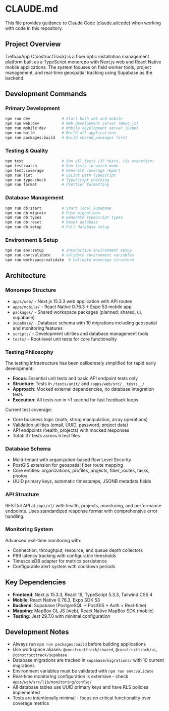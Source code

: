 # CLAUDE.md

This file provides guidance to Claude Code (claude.ai/code) when working with code in this
repository.

## Project Overview

TiefbauApp (ConstructTrack) is a fiber optic installation management platform built as a TypeScript
monorepo with Next.js web and React Native mobile applications. The system focuses on field worker
tools, project management, and real-time geospatial tracking using Supabase as the backend.

## Development Commands

### Primary Development

```bash
npm run dev              # Start both web and mobile
npm run web:dev          # Web development server (Next.js)
npm run mobile:dev       # Mobile development server (Expo)
npm run build            # Build all applications
npm run packages:build   # Build shared packages first
```

### Testing & Quality

```bash
npm test                 # Run all tests (37 tests, <1s execution)
npm test:watch           # Run tests in watch mode
npm test:coverage        # Generate coverage report
npm run lint             # ESLint with TypeScript
npm run type-check       # TypeScript checking
npm run format           # Prettier formatting
```

### Database Management

```bash
npm run db:start         # Start local Supabase
npm run db:migrate       # Push migrations
npm run db:types         # Generate TypeScript types
npm run db:reset         # Reset database
npm run db:setup         # Full database setup
```

### Environment & Setup

```bash
npm run env:setup        # Interactive environment setup
npm run env:validate     # Validate environment variables
npm run workspace:validate  # Validate monorepo structure
```

## Architecture

### Monorepo Structure

- `apps/web/` - Next.js 15.3.3 web application with API routes
- `apps/mobile/` - React Native 0.76.3 + Expo 53 mobile app
- `packages/` - Shared workspace packages (planned: shared, ui, supabase)
- `supabase/` - Database schema with 10 migrations including geospatial and monitoring features
- `scripts/` - Development utilities and database management tools
- `tests/` - Root-level unit tests for core functionality

### Testing Philosophy

The testing infrastructure has been deliberately simplified for rapid early development:

- **Focus**: Essential unit tests and basic API endpoint tests only
- **Structure**: Tests in `/tests/unit/` and `/apps/web/src/__tests__/`
- **Approach**: Mocked external dependencies, no database integration tests
- **Execution**: All tests run in <1 second for fast feedback loops

Current test coverage:

- Core business logic (math, string manipulation, array operations)
- Validation utilities (email, UUID, password, project data)
- API endpoints (health, projects) with mocked responses
- Total: 37 tests across 5 test files

### Database Schema

- Multi-tenant with organization-based Row Level Security
- PostGIS extension for geospatial fiber route mapping
- Core entities: organizations, profiles, projects, fiber_routes, tasks, photos
- UUID primary keys, automatic timestamps, JSONB metadata fields

### API Structure

RESTful API at `/api/v1/` with health, projects, monitoring, and performance endpoints. Uses
standardized response format with comprehensive error handling.

### Monitoring System

Advanced real-time monitoring with:

- Connection, throughput, resource, and queue depth collectors
- P99 latency tracking with configurable thresholds
- TimescaleDB adapter for metrics persistence
- Configurable alert system with cooldown periods

## Key Dependencies

- **Frontend**: Next.js 15.3.3, React 19, TypeScript 5.3.3, Tailwind CSS 4
- **Mobile**: React Native 0.76.3, Expo SDK 53
- **Backend**: Supabase (PostgreSQL + PostGIS + Auth + Real-time)
- **Mapping**: MapBox GL JS (web), React Native MapBox SDK (mobile)
- **Testing**: Jest 29.7.0 with minimal configuration

## Development Notes

- Always run `npm run packages:build` before building applications
- Use workspace aliases: `@constructtrack/shared`, `@constructtrack/ui`, `@constructtrack/supabase`
- Database migrations are tracked in `supabase/migrations/` with 10 current migrations
- Environment variables must be validated with `npm run env:validate`
- Real-time monitoring configuration is extensive - check `apps/web/src/lib/monitoring/config/`
- All database tables use UUID primary keys and have RLS policies implemented
- Tests are intentionally minimal - focus on critical functionality over coverage metrics
